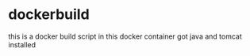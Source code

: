 # dockerbuild
this is a docker build script 
in this docker container got java and tomcat installed 
